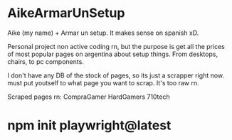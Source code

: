 # AikeArmarUnSetup
Aike (my name) + Armar un setup.
It makes sense on spanish xD.

Personal project non active coding rn, but the purpose is get all the prices of most popular pages on argentina about setup things. From desktops, chairs, to pc components.

I don't have any DB of the stock of pages, so its just a scrapper right now.  must put youtself to what page you want to scrap. It's too raw rn. 

Scraped pages rn:
CompraGamer
HardGamers
710tech

# npm init playwright@latest

